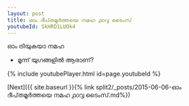 ```yaml
---
layout: post
title: ഓം ദീപ്‌തമൂർത്തയെ നമഹ ൧൦൮ ടൈംസ്
youtubeId: SkHRD1LUOk4
---
```

 
 
 ഓം ട്രിയുകയാ നമഹ 
 
 -  മൂന്ന് യുഗങ്ങളിൽ ആരാണ്? 
 
  
 
  
 
 
 
 
 
 


{% include youtubePlayer.html id=page.youtubeId %}
 
[Next]({{ site.baseurl }}{% link  split2/_posts/2015-06-06-ഓം ദീപ്‌തമൂർത്തയെ നമഹ ൧൦൮ ടൈംസ്.md%})
 
